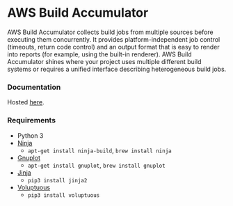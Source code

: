 AWS Build Accumulator
=

AWS Build Accumulator collects build jobs from multiple sources before executing them
concurrently. It provides platform-independent job control (timeouts,
return code control) and an output format that is easy to render into
reports (for example, using the built-in renderer).  AWS Build Accumulator
shines where your project uses multiple different build systems or requires
a unified interface describing heterogeneous build jobs.

### Documentation

Hosted [here](https://awslabs.github.io/aws-build-accumulator/).


### Requirements

* Python 3
* [Ninja](https://ninja-build.org/)
  * `apt-get install ninja-build`, `brew install ninja`
* [Gnuplot](http://www.gnuplot.info/)
  * `apt-get install gnuplot`, `brew install gnuplot`
* [Jinja](https://jinja.palletsprojects.com/en/2.11.x/)
  * `pip3 install jinja2`
* [Voluptuous](https://pypi.org/project/voluptuous/)
  * `pip3 install voluptuous`
